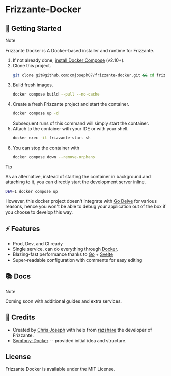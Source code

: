 # Frizzante-Docker

## 🐙 Getting Started

> [!NOTE]  
> Frizzante Docker is A Docker-based installer and runtime for Frizzante.

1. If not already done, [install Docker Compose](https://docs.docker.com/compose/install/) (v2.10+).
1. Clone this project.
   ```sh
   git clone git@github.com:cmjoseph07/frizzante-docker.git && cd frizzante-docker
   ```
1. Build fresh images.
   ```sh
   docker compose build --pull --no-cache
   ```
1. Create a fresh Frizzante project and start the container.
   ```sh
   docker compose up -d
   ```
   Subsequent runs of this command will simply start the container.
1. Attach to the container with your IDE or with your shell.
   ```sh
   docker exec -it frizzante-start sh
   ```
1. You can stop the container with
   ```sh
   docker compose down --remove-orphans
   ```

> [!TIP]
> As an alternative, instead of starting the container in background and attaching to it,
> you can directly start the development server inline.
> ```sh
> DEV=1 docker compose up
> ```
> However, this docker project doesn't integrate with [Go Delve](https://github.com/go-delve/delve) for various reasons, 
> hence you won't be able to debug your application out of the box if you choose to develop this way.

## ⚡️ Features

* Prod, Dev, and CI ready
* Single service, can do everything through [Docker](https://www.docker.com).
* Blazing-fast performance thanks to [Go](https://go.dev) + [Svelte](https://svelte.dev)
* Super-readable configuration with comments for easy editing

## 📚 Docs

> [!NOTE]  
> Coming soon with additional guides and extra services.

## 🤝 Credits

- Created by [Chris Joseph](https://github.com/cmjoseph07) with help from [razshare](https://github.com/razshare) the developer of Frizzante.
- [Symfony-Docker](https://github.com/dunglas/symfony-docker) -- provided initial idea and structure.

## License

Frizzante Docker is available under the MIT License.